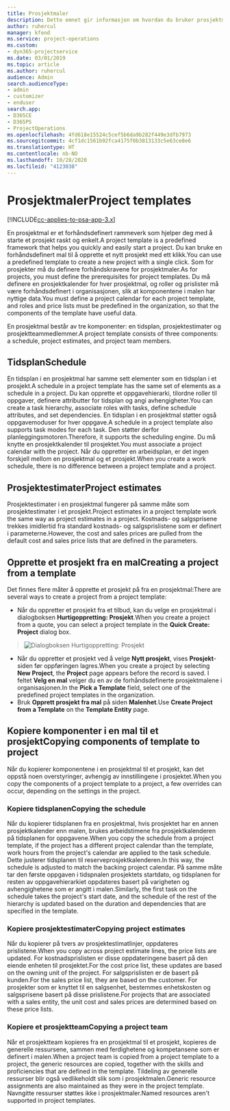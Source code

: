 ```yaml
---
title: Prosjektmaler
description: Dette emnet gir informasjon om hvordan du bruker prosjektmaler for et raskt prosjektoppsett.
author: ruhercul
manager: kfend
ms.service: project-operations
ms.custom:
- dyn365-projectservice
ms.date: 03/01/2019
ms.topic: article
ms.author: ruhercul
audience: Admin
search.audienceType:
- admin
- customizer
- enduser
search.app:
- D365CE
- D365PS
- ProjectOperations
ms.openlocfilehash: 4fd618e15524c5cef5b6da9b282f449e3dfb7973
ms.sourcegitcommit: 4cf1dc1561b92fca4175f0b3813133c5e63ce8e6
ms.translationtype: HT
ms.contentlocale: nb-NO
ms.lasthandoff: 10/28/2020
ms.locfileid: "4123038"
---
```

# <a name="project-templates"></a><span data-ttu-id="882ae-103">Prosjektmaler</span><span class="sxs-lookup"><span data-stu-id="882ae-103">Project templates</span></span> 

[!INCLUDE[cc-applies-to-psa-app-3.x](../includes/cc-applies-to-psa-app-3x.md)]

<span data-ttu-id="882ae-104">En prosjektmal er et forhåndsdefinert rammeverk som hjelper deg med å starte et prosjekt raskt og enkelt.</span><span class="sxs-lookup"><span data-stu-id="882ae-104">A project template is a predefined framework that helps you quickly and easily start a project.</span></span> <span data-ttu-id="882ae-105">Du kan bruke en forhåndsdefinert mal til å opprette et nytt prosjekt med ett klikk.</span><span class="sxs-lookup"><span data-stu-id="882ae-105">You can use a predefined template to create a new project with a single click.</span></span> <span data-ttu-id="882ae-106">Som for prosjekter må du definere forhåndskravene for prosjektmaler.</span><span class="sxs-lookup"><span data-stu-id="882ae-106">As for projects, you must define the prerequisites for project templates.</span></span> <span data-ttu-id="882ae-107">Du må definere en prosjektkalender for hver prosjektmal, og roller og prislister må være forhåndsdefinert i organisasjonen, slik at komponentene i malen har nyttige data.</span><span class="sxs-lookup"><span data-stu-id="882ae-107">You must define a project calendar for each project template, and roles and price lists must be predefined in the organization, so that the components of the template have useful data.</span></span>

<span data-ttu-id="882ae-108">En prosjektmal består av tre komponenter: en tidsplan, prosjektestimater og prosjektteammedlemmer.</span><span class="sxs-lookup"><span data-stu-id="882ae-108">A project template consists of three components: a schedule, project estimates, and project team members.</span></span>

## <a name="schedule"></a><span data-ttu-id="882ae-109">Tidsplan</span><span class="sxs-lookup"><span data-stu-id="882ae-109">Schedule</span></span>

<span data-ttu-id="882ae-110">En tidsplan i en prosjektmal har samme sett elementer som en tidsplan i et prosjekt.</span><span class="sxs-lookup"><span data-stu-id="882ae-110">A schedule in a project template has the same set of elements as a schedule in a project.</span></span> <span data-ttu-id="882ae-111">Du kan opprette et oppgavehierarki, tilordne roller til oppgaver, definere attributter for tidsplan og angi avhengigheter.</span><span class="sxs-lookup"><span data-stu-id="882ae-111">You can create a task hierarchy, associate roles with tasks, define schedule attributes, and set dependencies.</span></span> <span data-ttu-id="882ae-112">En tidsplan i en prosjektmal støtter også oppgavemoduser for hver oppgave.</span><span class="sxs-lookup"><span data-stu-id="882ae-112">A schedule in a project template also supports task modes for each task.</span></span> <span data-ttu-id="882ae-113">Den støtter derfor planleggingsmotoren.</span><span class="sxs-lookup"><span data-stu-id="882ae-113">Therefore, it supports the scheduling engine.</span></span> <span data-ttu-id="882ae-114">Du må knytte en prosjektkalender til prosjektet.</span><span class="sxs-lookup"><span data-stu-id="882ae-114">You must associate a project calendar with the project.</span></span> <span data-ttu-id="882ae-115">Når du oppretter en arbeidsplan, er det ingen forskjell mellom en prosjektmal og et prosjekt.</span><span class="sxs-lookup"><span data-stu-id="882ae-115">When you create a work schedule, there is no difference between a project template and a project.</span></span>

## <a name="project-estimates"></a><span data-ttu-id="882ae-116">Prosjektestimater</span><span class="sxs-lookup"><span data-stu-id="882ae-116">Project estimates</span></span>

<span data-ttu-id="882ae-117">Prosjektestimater i en prosjektmal fungerer på samme måte som prosjektestimater i et prosjekt.</span><span class="sxs-lookup"><span data-stu-id="882ae-117">Project estimates in a project template work the same way as project estimates in a project.</span></span> <span data-ttu-id="882ae-118">Kostnads- og salgsprisene trekkes imidlertid fra standard kostnads- og salgsprislistene som er definert i parameterne.</span><span class="sxs-lookup"><span data-stu-id="882ae-118">However, the cost and sales prices are pulled from the default cost and sales price lists that are defined in the parameters.</span></span>

## <a name="creating-a-project-from-a-template"></a><span data-ttu-id="882ae-119">Opprette et prosjekt fra en mal</span><span class="sxs-lookup"><span data-stu-id="882ae-119">Creating a project from a template</span></span>
 
<span data-ttu-id="882ae-120">Det finnes flere måter å opprette et prosjekt på fra en prosjektmal:</span><span class="sxs-lookup"><span data-stu-id="882ae-120">There are several ways to create a project from a project template:</span></span>

- <span data-ttu-id="882ae-121">Når du oppretter et prosjekt fra et tilbud, kan du velge en prosjektmal i dialogboksen **Hurtigoppretting: Prosjekt**.</span><span class="sxs-lookup"><span data-stu-id="882ae-121">When you create a project from a quote, you can select a project template in the **Quick Create: Project** dialog box.</span></span>

> ![Dialogboksen Hurtigoppretting: Prosjekt](media/project-11.png)

- <span data-ttu-id="882ae-123">Når du oppretter et prosjekt ved å velge **Nytt prosjekt**, vises **Prosjekt**-siden før oppføringen lagres.</span><span class="sxs-lookup"><span data-stu-id="882ae-123">When you create a project by selecting **New Project**, the **Project** page appears before the record is saved.</span></span> <span data-ttu-id="882ae-124">I feltet **Velg en mal** velger du en av de forhåndsdefinerte prosjektmalene i organisasjonen.</span><span class="sxs-lookup"><span data-stu-id="882ae-124">In the **Pick a Template** field, select one of the predefined project templates in the organization.</span></span>
- <span data-ttu-id="882ae-125">Bruk **Opprett prosjekt fra mal** på siden **Malenhet**.</span><span class="sxs-lookup"><span data-stu-id="882ae-125">Use **Create Project from a Template** on the **Template Entity** page.</span></span>

## <a name="copying-components-of-template-to-project"></a><span data-ttu-id="882ae-126">Kopiere komponenter i en mal til et prosjekt</span><span class="sxs-lookup"><span data-stu-id="882ae-126">Copying components of template to project</span></span>

<span data-ttu-id="882ae-127">Når du kopierer komponentene i en prosjektmal til et prosjekt, kan det oppstå noen overstyringer, avhengig av innstillingene i prosjektet.</span><span class="sxs-lookup"><span data-stu-id="882ae-127">When you copy the components of a project template to a project, a few overrides can occur, depending on the settings in the project.</span></span>

### <a name="copying-the-schedule"></a><span data-ttu-id="882ae-128">Kopiere tidsplanen</span><span class="sxs-lookup"><span data-stu-id="882ae-128">Copying the schedule</span></span>

<span data-ttu-id="882ae-129">Når du kopierer tidsplanen fra en prosjektmal, hvis prosjektet har en annen prosjektkalender enn malen, brukes arbeidstimene fra prosjektkalenderen på tidsplanen for oppgavene.</span><span class="sxs-lookup"><span data-stu-id="882ae-129">When you copy the schedule from a project template, if the project has a different project calendar than the template, work hours from the project's calendar are applied to the task schedule.</span></span> <span data-ttu-id="882ae-130">Dette justerer tidsplanen til reserveprosjektkalenderen.</span><span class="sxs-lookup"><span data-stu-id="882ae-130">In this way, the schedule is adjusted to match the backing project calendar.</span></span> <span data-ttu-id="882ae-131">På samme måte tar den første oppgaven i tidspnalen prosjektets startdato, og tidsplanen for resten av oppgavehierarkiet oppdateres basert på varigheten og avhengighetene som er angitt i malen.</span><span class="sxs-lookup"><span data-stu-id="882ae-131">Similarly, the first task on the schedule takes the project's start date, and the schedule of the rest of the hierarchy is updated based on the duration and dependencies that are specified in the template.</span></span> 

### <a name="copying-project-estimates"></a><span data-ttu-id="882ae-132">Kopiere prosjektestimater</span><span class="sxs-lookup"><span data-stu-id="882ae-132">Copying project estimates</span></span> 

<span data-ttu-id="882ae-133">Når du kopierer på tvers av prosjektestimatlinjer, oppdateres prislistene.</span><span class="sxs-lookup"><span data-stu-id="882ae-133">When you copy across project estimate lines, the price lists are updated.</span></span> <span data-ttu-id="882ae-134">For kostnadsprislisten er disse oppdateringene basert på den eiende enheten til prosjektet.</span><span class="sxs-lookup"><span data-stu-id="882ae-134">For the cost price list, these updates are based on the owning unit of the project.</span></span> <span data-ttu-id="882ae-135">For salgsprislisten er de basert på kunden.</span><span class="sxs-lookup"><span data-stu-id="882ae-135">For the sales price list, they are based on the customer.</span></span> <span data-ttu-id="882ae-136">For prosjekter som er knyttet til en salgsenhet, bestemmes enhetskosten og salgsprisene basert på disse prislistene.</span><span class="sxs-lookup"><span data-stu-id="882ae-136">For projects that are associated with a sales entity, the unit cost and sales prices are determined based on these price lists.</span></span>

### <a name="copying-a-project-team"></a><span data-ttu-id="882ae-137">Kopiere et prosjektteam</span><span class="sxs-lookup"><span data-stu-id="882ae-137">Copying a project team</span></span>

<span data-ttu-id="882ae-138">Når et prosjektteam kopieres fra en prosjektmal til et prosjekt, kopieres de generelle ressursene, sammen med ferdighetene og kompetansene som er definert i malen.</span><span class="sxs-lookup"><span data-stu-id="882ae-138">When a project team is copied from a project template to a project, the generic resources are copied, together with the skills and proficiencies that are defined in the template.</span></span> <span data-ttu-id="882ae-139">Tildeling av generelle ressurser blir også vedlikeholdt slik som i prosjektmalen.</span><span class="sxs-lookup"><span data-stu-id="882ae-139">Generic resource assignments are also maintained as they were in the project template.</span></span> <span data-ttu-id="882ae-140">Navngitte ressurser støttes ikke i prosjektmaler.</span><span class="sxs-lookup"><span data-stu-id="882ae-140">Named resources aren't supported in project templates.</span></span>
